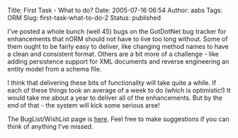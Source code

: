 Title: First Task - What to do?
Date: 2005-07-16 06:54
Author: aabs
Tags: ORM
Slug: first-task-what-to-do-2
Status: published

I've posted a whole bunch (well 45) bugs on the GotDotNet bug tracker for enhancements that nORM should not have to live too long without. Some of them ought to be fairly easy to deliver, like changing method names to have a clean and consistent format. Others are a bit more of a challenge - like adding persistence support for XML documents and reverse engineering an entity model from a schema file.

I think that delivering these bits of functionality will take quite a while. If each of these things took an average of a week to do (which is optimistic!) It would take me about a year to deliver all of the enhancements. But by the end of that - the system will kick some serious arse!

The BugList/WishList page is [here](http://www.gotdotnet.com/Workspaces/bugtracker/home.aspx?id=106b378e-00e9-4146-b812-9eabd4931e92). Feel free to make suggestions if you can think of anything I've missed.
